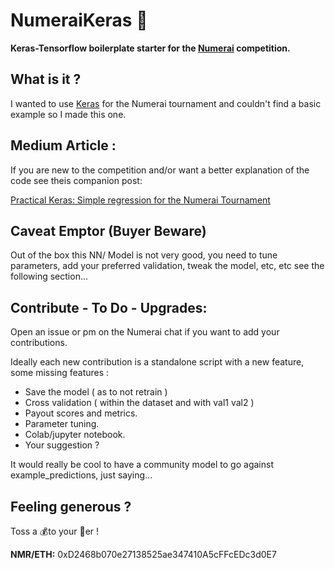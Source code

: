 # NumeraiKeras 🧠

**Keras-Tensorflow boilerplate starter for the [Numerai][d3d768b1]
 competition.**

  [d3d768b1]: https://numer.ai/ "Numerai"


## What is it ?

I wanted to use [Keras][12781e27] for the Numerai tournament and couldn't find a basic example  so I made this one.

  [12781e27]: https://keras.io/ "Keras.io"


## Medium Article :

  If you are new to the competition and/or want a better explanation of the code see theis companion post:

  [Practical Keras: Simple regression for the Numerai Tournament ][a0f97d78]


  [a0f97d78]: https://medium.com/@k3no/practical-keras-59c9d18ef6cf "Medium Article"


## Caveat Emptor (Buyer Beware)
Out of the box this NN/ Model is not very good, you need to tune parameters, add your preferred validation, tweak the model, etc, etc  see the following section...   


## Contribute - To Do - Upgrades:

Open an issue or pm on the Numerai chat if you want to add your contributions.

Ideally each new contribution is a standalone script with a new feature, some missing features :

- Save the model ( as to not retrain )
- Cross validation ( within the dataset and with val1 val2 )
- Payout scores and metrics.
- Parameter tuning.
- Colab/jupyter notebook.
- Your suggestion ?

It would really be cool to have a community model to go against example_predictions, just saying...



## Feeling generous ?
Toss a 💰to your 🧙‍er !

**NMR/ETH:** 0xD2468b070e27138525ae347410A5cFFcEDc3d0E7
